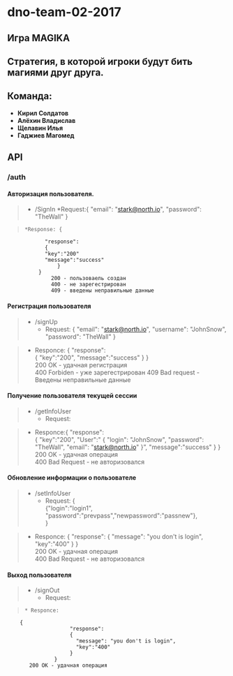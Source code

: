 # dno-team-02-2017
## Игра MAGIKA
## Стратегия, в которой игроки будут бить магиями друг друга. 
## Команда:
  * **Кирил Солдатов**
  * **Алёхин Владислав**
  * **Щелавин Илья**
  * **Гаджиев Магомед**

## API
###  /auth
#### Авторизация пользователя.
>* /SignIn
>     *Request:{ "email": "stark@north.io", "password": "TheWall" }

>     *Response: {
	            "response":		
  	         	{
 				"key":"200"
				"message":"success"
         	        }
	          }
                  200 - пользоваель создан
                  400 - не зарегестрирован
                  409 - введены неправильные данные
		  
#### Регистрация пользователя  
>* /signUp
>    * Request: { "email": "stark@north.io", "username": "JohnSnow", "password": "TheWall" }

>    * Responce:
        {
		"response":		
  			{
				"key":"200",
				"message":"success"
		}
	}       
         200 OK - удачная регистрация  
         400 Forbiden - уже зарегестрирован
	 409 Bad request - Введены неправильные данные
#### Получение пользователя текущей сессии  
>* /getInfoUser
>    * Request: 
            
>    * Responce:{
                  "response":		
                    {
                    "key":"200",
                    "User":"
                      {
                        "login": "JohnSnow", 
                        "password": "TheWall",
                         "email": "stark@north.io"
                    }”,
                    "message":"success"
                  }
                }  
             200 OK - удачная операция  
             400 Bad Request - не авторизовался 

#### Обновление информации о пользователе  
>* /setInfoUser
>    * Request: 
            {  
                {"login":"login1", "password":"prevpass","newpassword":"passnew"},  
            }  
	    
>    * Responce:
                  {
                        "response":
                        {
                          "message": "you don't is login",
                          "key":"400"
                        }
                   }            
                      200 OK - удачная операция  
                      400 Bad Request - не авторизовался
#### Выход пользователя  
>* /signOut
>     * Request: 

>     * Responce:
 		{
                        "response":
                        {
                          "message": "you don't is login",
                          "key":"400"
                        }
                   }   
		   200 OK - удачная операция  


